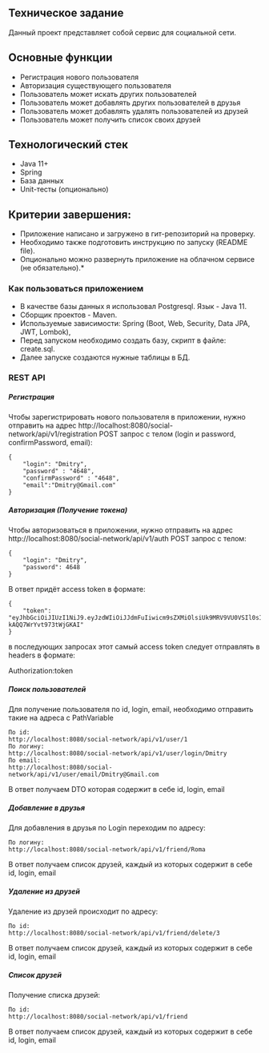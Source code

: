## Техническое задание ##
Данный проект представляет собой сервис для социальной сети.
## Основные функции

- Регистрация нового пользователя
- Авторизация существующего пользователя
- Пользователь может искать других пользователей
- Пользователь может добавлять других пользователей в друзья
- Пользователь может добавлять удалять пользователей из друзей
- Пользователь может получить список своих друзей

## Технологический стек

- Java 11+
- Spring
- База данных
- Unit-тесты (опционально)

## Критерии завершения:

- Приложение написано и загружено в гит-репозиторий на проверку.
- Необходимо также подготовить инструкцию по запуску (README file).
- Опционально можно развернуть приложение на облачном сервисе (не обязательно).*

### Как пользоваться приложением
- В качестве базы данных я использовал Postgresql. Язык - Java 11. 
- Сборщик проектов - Maven. 
- Используемые зависимости: Spring (Boot, Web, Security, Data JPA, JWT, Lombok),
- Перед запуском необходимо создать базу, скрипт в файле: create.sql.
- Далее запуске создаются нужные таблицы в БД.

### REST API

##### Регистрация #####
Чтобы зарегистрировать нового пользователя в приложении, нужно отправить на адрес
http://localhost:8080/social-network/api/v1/registration
POST запрос с телом (login и password, confirmPassword, email):
```
{
    "login": "Dmitry",
    "password" : "4648",
    "confirmPassword" : "4648",
    "email":"Dmitry@Gmail.com"
}
```
##### Авторизация (Получение токена) #####
Чтобы авторизоваться в приложении, нужно отправить на адрес
http://localhost:8080/social-network/api/v1/auth
POST запрос с телом:
```
{
    "login": "Dmitry",
    "password": 4648
}
```
В ответ придёт access token в формате:
```
{
    "token": "eyJhbGciOiJIUzI1NiJ9.eyJzdWIiOiJJdmFuIiwicm9sZXMiOlsiUk9MRV9VU0VSIl0sImV4cCI6MTY5MDkzMzI2OCwiaWF0IjoxNjkwOTI3ODY4fQ.RQ_Gt_R6bDRWtn8fybJnic-kAQQ7WrYvt973tWjGKAI"
}
```
в последующих запросах этот самый access token следует отправлять в headers в формате:

Authorization:token

##### Поиск пользователей #####
Для получение пользователя по id, login, email, необходимо отправить такие на адреса с PathVariable
```
По id:
http://localhost:8080/social-network/api/v1/user/1
По логину:
http://localhost:8080/social-network/api/v1/user/login/Dmitry
По email:
http://localhost:8080/social-network/api/v1/user/email/Dmitry@Gmail.com
```
В ответ получаем DTO которая содержит в себе id, login, email

##### Добавление в друзья #####
Для добавления в друзья по Login переходим по адресу:
```
По логину:
http://localhost:8080/social-network/api/v1/friend/Roma
```
В ответ получаем список друзей, каждый из которых содержит в себе id, login, email

##### Удаление из друзей #####
Удаление из друзей происходит по адресу:
```
По id:
http://localhost:8080/social-network/api/v1/friend/delete/3
```
В ответ получаем список друзей, каждый из которых содержит в себе id, login, email

##### Список друзей #####
Получение списка друзей:
```
По id:
http://localhost:8080/social-network/api/v1/friend
```
В ответ получаем список друзей, каждый из которых содержит в себе id, login, email
